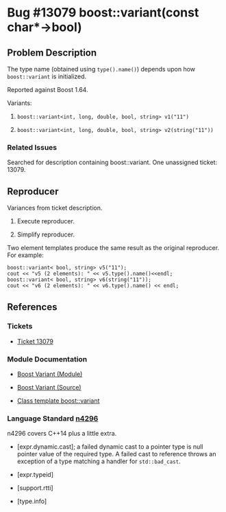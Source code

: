 # Bug #13079 boost::variant(const char\*->bool)

## Problem Description

The type name (obtained using `type().name()`) depends upon how `boost::variant`
is initialized.

Reported against Boost 1.64.

Variants:

  1. `boost::variant<int, long, double, bool, string> v1("11")`

  2. `boost::variant<int, long, double, bool, string> v2(string("11"))`

### Related Issues

Searched for description containing boost::variant. One unassigned ticket: 13079.

## Reproducer

Variances from ticket description.

  1. Execute reproducer.
  
  2. Simplify reproducer.
  
  Two element templates produce the same result as the original reproducer. For example:

```
boost::variant< bool, string> v5("11");
cout << "v5 (2 elements): " << v5.type().name()<<endl;
boost::variant< bool, string> v6(string("11"));
cout << "v6 (2 elements): " << v6.type().name() << endl;
```

## References

### Tickets

  - [Ticket 13079](https://svn.boost.org/trac10/ticket/13079)

### Module Documentation

 - [Boost Variant (Module)](http://www.boost.org/doc/libs/1_64_0/doc/html/variant.html)

 - [Boost Variant (Source)](https://github.com/boostorg/variant)

 - [Class template boost::variant](http://www.boost.org/doc/libs/1_64_0/doc/html/boost/variant.html)

### Language Standard [n4296](http://www.open-std.org/jtc1/sc22/wg21/docs/papers/2014/n4296.pdf)

n4296 covers C++14 plus a little extra.

 - [expr.dynamic.cast]; a failed dynamic cast to a pointer type is null pointer
   value of the required type. A failed cast to reference throws an exception of
   a type matching a handler for `std::bad_cast`.

 - [expr.typeid]

 - [support.rtti]

 - [type.info]
